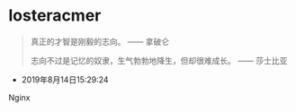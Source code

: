 # losteracmer

> 真正的才智是刚毅的志向。 —— 拿破仑
>
> 志向不过是记忆的奴隶，生气勃勃地降生，但却很难成长。 —— 莎士比亚

* 2019年8月14日15:29:24

Nginx  

